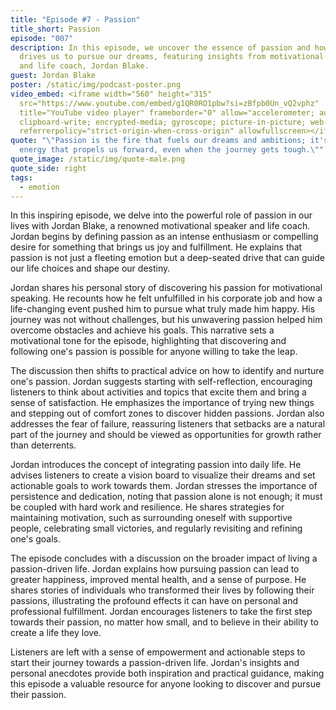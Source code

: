 ```yaml
---
title: "Episode #7 - Passion"
title_short: Passion
episode: "007"
description: In this episode, we uncover the essence of passion and how it
  drives us to pursue our dreams, featuring insights from motivational speaker
  and life coach, Jordan Blake.
guest: Jordan Blake
poster: /static/img/podcast-poster.png
video_embed: <iframe width="560" height="315"
  src="https://www.youtube.com/embed/g1QR0RO1pbw?si=zBfpb0Un_vQ2vphz"
  title="YouTube video player" frameborder="0" allow="accelerometer; autoplay;
  clipboard-write; encrypted-media; gyroscope; picture-in-picture; web-share"
  referrerpolicy="strict-origin-when-cross-origin" allowfullscreen></iframe>
quote: "\"Passion is the fire that fuels our dreams and ambitions; it's the
  energy that propels us forward, even when the journey gets tough.\""
quote_image: /static/img/quote-male.png
quote_side: right
tags:
  - emotion
---
```

In this inspiring episode, we delve into the powerful role of passion in our lives with Jordan Blake, a renowned motivational speaker and life coach. Jordan begins by defining passion as an intense enthusiasm or compelling desire for something that brings us joy and fulfillment. He explains that passion is not just a fleeting emotion but a deep-seated drive that can guide our life choices and shape our destiny.

Jordan shares his personal story of discovering his passion for motivational speaking. He recounts how he felt unfulfilled in his corporate job and how a life-changing event pushed him to pursue what truly made him happy. His journey was not without challenges, but his unwavering passion helped him overcome obstacles and achieve his goals. This narrative sets a motivational tone for the episode, highlighting that discovering and following one's passion is possible for anyone willing to take the leap.

The discussion then shifts to practical advice on how to identify and nurture one's passion. Jordan suggests starting with self-reflection, encouraging listeners to think about activities and topics that excite them and bring a sense of satisfaction. He emphasizes the importance of trying new things and stepping out of comfort zones to discover hidden passions. Jordan also addresses the fear of failure, reassuring listeners that setbacks are a natural part of the journey and should be viewed as opportunities for growth rather than deterrents.

Jordan introduces the concept of integrating passion into daily life. He advises listeners to create a vision board to visualize their dreams and set actionable goals to work towards them. Jordan stresses the importance of persistence and dedication, noting that passion alone is not enough; it must be coupled with hard work and resilience. He shares strategies for maintaining motivation, such as surrounding oneself with supportive people, celebrating small victories, and regularly revisiting and refining one's goals.

The episode concludes with a discussion on the broader impact of living a passion-driven life. Jordan explains how pursuing passion can lead to greater happiness, improved mental health, and a sense of purpose. He shares stories of individuals who transformed their lives by following their passions, illustrating the profound effects it can have on personal and professional fulfillment. Jordan encourages listeners to take the first step towards their passion, no matter how small, and to believe in their ability to create a life they love.

Listeners are left with a sense of empowerment and actionable steps to start their journey towards a passion-driven life. Jordan's insights and personal anecdotes provide both inspiration and practical guidance, making this episode a valuable resource for anyone looking to discover and pursue their passion.